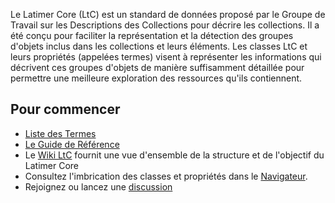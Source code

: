 Le Latimer Core (LtC) est un standard de données proposé par le Groupe de Travail sur les Descriptions des Collections pour décrire les collections. Il a été conçu pour faciliter la représentation et la détection des groupes d'objets inclus dans les collections et leurs éléments. Les classes LtC et leurs propriétés (appelées termes) visent à représenter les informations qui décrivent ces groupes d'objets de manière suffisamment détaillée pour permettre une meilleure exploration des ressources qu'ils contiennent.

Pour commencer[](#getting-started)
-----------------------------------
*   [Liste des Termes](terms/)
*   [Le Guide de Référence ](quick-reference/)
*   Le [Wiki LtC](https://github.com/tdwg/ltc/wiki/1.-Overview-of-Latimer-Core) fournit une vue d'ensemble de la structure et de l'objectif du Latimer Core
*   Consultez l'imbrication des classes et propriétés dans le [Navigateur](https://rebrand.ly/tdwg-cd-standard-browser).
*   Rejoignez ou lancez une [discussion](https://github.com/tdwg/ltc/discussions)